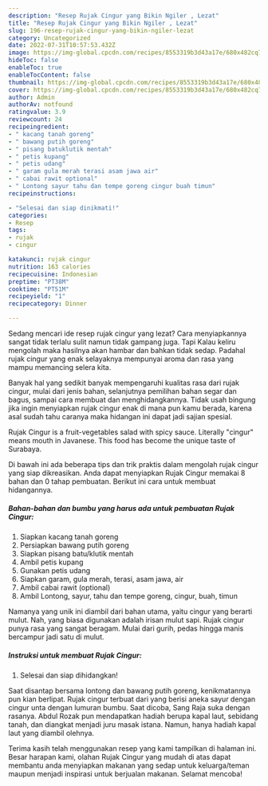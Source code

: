 ```yaml
---
description: "Resep Rujak Cingur yang Bikin Ngiler , Lezat"
title: "Resep Rujak Cingur yang Bikin Ngiler , Lezat"
slug: 196-resep-rujak-cingur-yang-bikin-ngiler-lezat
category: Uncategorized
date: 2022-07-31T10:57:53.432Z
image: https://img-global.cpcdn.com/recipes/8553319b3d43a17e/680x482cq70/rujak-cingur-foto-resep-utama.jpg
hideToc: false
enableToc: true
enableTocContent: false
thumbnail: https://img-global.cpcdn.com/recipes/8553319b3d43a17e/680x482cq70/rujak-cingur-foto-resep-utama.jpg
cover: https://img-global.cpcdn.com/recipes/8553319b3d43a17e/680x482cq70/rujak-cingur-foto-resep-utama.jpg
author: Admin
authorAv: notfound
ratingvalue: 3.9
reviewcount: 24
recipeingredient:
- " kacang tanah goreng"
- " bawang putih goreng"
- " pisang batuklutik mentah"
- " petis kupang"
- " petis udang"
- " garam gula merah terasi asam jawa air"
- " cabai rawit optional"
- " Lontong sayur tahu dan tempe goreng cingur buah timun"
recipeinstructions:

- "Selesai dan siap dinikmati!"
categories:
- Resep
tags:
- rujak
- cingur

katakunci: rujak cingur 
nutrition: 163 calories
recipecuisine: Indonesian
preptime: "PT38M"
cooktime: "PT51M"
recipeyield: "1"
recipecategory: Dinner

---
```



Sedang mencari ide resep rujak cingur yang lezat? Cara menyiapkannya sangat tidak terlalu sulit namun tidak gampang juga. Tapi Kalau keliru mengolah maka hasilnya akan hambar dan bahkan tidak sedap. Padahal rujak cingur yang enak selayaknya mempunyai aroma dan rasa yang mampu memancing selera kita.


Banyak hal yang sedikit banyak mempengaruhi kualitas rasa dari rujak cingur, mulai dari jenis bahan, selanjutnya pemilihan bahan segar dan bagus, sampai cara membuat dan menghidangkannya. Tidak usah bingung jika ingin menyiapkan rujak cingur enak di mana pun kamu berada, karena asal sudah tahu caranya maka hidangan ini dapat jadi sajian spesial.

Rujak Cingur is a fruit-vegetables salad with spicy sauce. Literally &#34;cingur&#34; means mouth in Javanese. This food has become the unique taste of Surabaya.


Di bawah ini ada beberapa tips dan trik praktis dalam mengolah rujak cingur yang siap dikreasikan. Anda dapat menyiapkan Rujak Cingur memakai 8 bahan dan 0 tahap pembuatan. Berikut ini cara untuk membuat hidangannya.

<!--inarticleads1-->

##### Bahan-bahan dan bumbu yang harus ada untuk pembuatan Rujak Cingur:

1. Siapkan  kacang tanah goreng
1. Persiapkan  bawang putih goreng
1. Siapkan  pisang batu/klutik mentah
1. Ambil  petis kupang
1. Gunakan  petis udang
1. Siapkan  garam, gula merah, terasi, asam jawa, air
1. Ambil  cabai rawit (optional)
1. Ambil  Lontong, sayur, tahu dan tempe goreng, cingur, buah, timun


Namanya yang unik ini diambil dari bahan utama, yaitu cingur yang berarti mulut. Nah, yang biasa digunakan adalah irisan mulut sapi. Rujak cingur punya rasa yang sangat beragam. Mulai dari gurih, pedas hingga manis bercampur jadi satu di mulut. 

<!--inarticleads2-->

##### Instruksi untuk membuat Rujak Cingur:


1. Selesai dan siap dihidangkan!

Saat disantap bersama lontong dan bawang putih goreng, kenikmatannya pun kian berlipat. Rujak cingur terbuat dari yang berisi aneka sayur dengan cingur unta dengan lumuran bumbu. Saat dicoba, Sang Raja suka dengan rasanya. Abdul Rozak pun mendapatkan hadiah berupa kapal laut, sebidang tanah, dan diangkat menjadi juru masak istana. Namun, hanya hadiah kapal laut yang diambil olehnya. 

Terima kasih telah menggunakan resep yang kami tampilkan di halaman ini. Besar harapan kami, olahan Rujak Cingur yang mudah di atas dapat membantu anda menyiapkan makanan yang sedap untuk keluarga/teman maupun menjadi inspirasi untuk berjualan makanan. Selamat mencoba!
